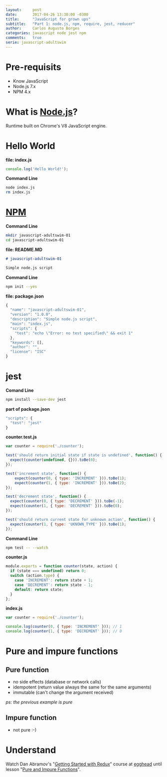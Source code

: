 ```yaml
---
layout:     post
date:       2017-04-26 13:30:00 -0300
title:      "JavaScript for grown ups"
subtitle:   "Part 1: node.js, npm, require, jest, reducer"
author:     Carlos Augusto Borges
categories: javascript node jest npm
comments:   true
serie: javascript-adultswim
---
```


# Pre-requisits

* Know JavaScript
* Node.js 7.x
* NPM 4.x

# What is [Node.js][node]?

Runtime built on Chrome's V8 JavaScript engine.

# Hello World

**file: index.js**
```javascript
console.log('Hello World!');
```

**Command Line**
```bash
node index.js
rm index.js
```

# [NPM][npm]

**Command Line**
```bash
mkdir javascript-adultswim-01
cd javascript-adultswim-01
```

**file: README.MD**
```markdown
# javascript-adultswim-01

Simple node.js script
```

**Command Line**
```bash
npm init --yes
```

**file: package.json**
```javascript
{
  "name": "javascript-adultswim-01",
  "version": "1.0.0",
  "description": "Simple node.js script",
  "main": "index.js",
  "scripts": {
    "test": "echo \"Error: no test specified\" && exit 1"
  },
  "keywords": [],
  "author": "",
  "license": "ISC"
}
```

# jest

**Comand Line**
```bash
npm install --save-dev jest
```

**part of package.json**
```javascript
"scripts": {
  "test": "jest"
}
```

**counter.test.js**
```javascript
var counter = require('./counter');

test('should return initial state if state is undefined', function() {
  expect(counter(undefined, {})).toBe(0);
});

test('increment state', function() {
    expect(counter(0, { type: 'INCREMENT' })).toBe(1);
    expect(counter(1, { type: 'INCREMENT' })).toBe(2);
});

test('decrement state', function() {
  expect(counter(0, { type: 'DECREMENT' })).toBe(-1);
  expect(counter(1, { type: 'DECREMENT' })).toBe(0);
});

test('should return current state for unknown action', function() {
  expect(counter(1, { type: 'UKNOWN_TYPE' })).toBe(1);
});
```

**Command Line**
```bash
npm test -- --watch
```

**counter.js**
```javascript
module.exports = function counter(state, action) {
  if (state === undefined) return 0;
  switch (action.type) {
    case 'INCREMENT': return state + 1;
    case 'DECREMENT': return state - 1;
    default: return state;
  }
};
```

**index.js**
```javascript
var counter = require('./counter');

console.log(counter(0, { type: 'INCREMENT' })); // 1
console.log(counter(1, { type: 'DECREMENT' })); // 0
```

# Pure and impure functions

## Pure function

* no side effects (database or network calls)
* idempotent (return value always the same for the same arguments)
* immutable (can't change the argument received)

*ps: the previous example is pure*

## Impure function

* not pure :-)

# Understand

Watch Dan Abramov's "[Getting Started with Redux](https://egghead.io/courses/getting-started-with-redux)"
course at [egghead][egghead] until lesson "[Pure and Impure Functions](https://egghead.io/lessons/javascript-redux-pure-and-impure-functions)".


[node]:                 https://nodejs.org/
[npm]:                  https://npmjs.com/
[egghead]:              https://egghead.io/
